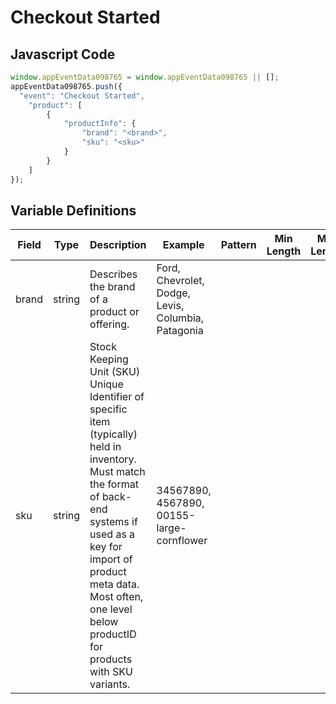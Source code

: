 # Checkout Started

### 

## Javascript Code
```js
window.appEventData098765 = window.appEventData098765 || [];
appEventData098765.push({
  "event": "Checkout Started",
    "product": [
        {
            "productInfo": {
                "brand": "<brand>",
                "sku": "<sku>"
            }
        }
    ]
});
```

## Variable Definitions

|Field|Type|Description|Example|Pattern|Min Length|Max Length|Minimum|Maximum|Multiple Of|
| --- | --- | --- | --- | --- | --- | --- | --- | --- | --- |
|brand|string|Describes the brand of a product or offering.|Ford, Chevrolet, Dodge, Levis, Columbia, Patagonia|||||||
|sku|string|Stock Keeping Unit \(SKU\) Unique Identifier of specific item \(typically\) held in inventory.  Must match the format of back-end systems if used as a key for import of product meta data. Most often, one level below productID for products with SKU variants. |34567890, 4567890, 00155-large-cornflower|||||||



